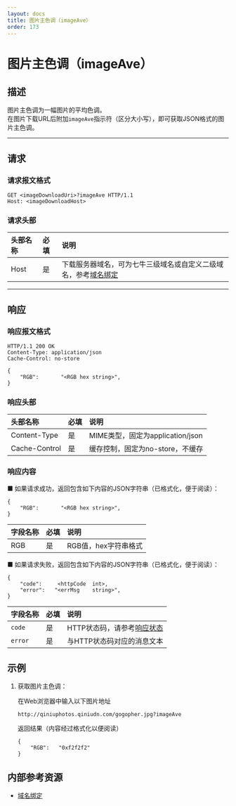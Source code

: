 ```yaml
---
layout: docs
title: 图片主色调（imageAve）
order: 173
---
```


<a id="imageAve"></a>
# 图片主色调（imageAve）

<a id="imageAve-description"></a>
## 描述

图片主色调为一幅图片的平均色调。  
在图片下载URL后附加`imageAve`指示符（区分大小写），即可获取JSON格式的图片主色调。  

---

<a id="imageAve-request"></a>
## 请求

<a id="imageAve-request-syntax"></a>
### 请求报文格式

```
GET <imageDownloadUri>?imageAve HTTP/1.1
Host: <imageDownloadHost>
```

<a id="imageAve-request-header"></a>
### 请求头部

头部名称       | 必填 | 说明
:------------- | :--- | :------------------------------------------
Host           | 是   | 下载服务器域名，可为七牛三级域名或自定义二级域名，参考[域名绑定][cnameBindingHref]

---

<a id="imageAve-response"></a>
## 响应

<a id="imageAve-response-syntax"></a>
### 响应报文格式

```
HTTP/1.1 200 OK
Content-Type: application/json
Cache-Control: no-store

{
    "RGB":       "<RGB hex string>",
}
```

<a id="imageAve-response-header"></a>
### 响应头部

头部名称       | 必填 | 说明
:------------- | :--- | :------------------------------------------
Content-Type   | 是   | MIME类型，固定为application/json
Cache-Control  | 是   | 缓存控制，固定为no-store，不缓存

<a id="imageAve-response-content"></a>
### 响应内容

■ 如果请求成功，返回包含如下内容的JSON字符串（已格式化，便于阅读）：  

```
{
    "RGB":       "<RGB hex string>",
}
```

字段名称       | 必填   | 说明
:------------- | :----- | :------------------------------
RGB         | 是     | RGB值，hex字符串格式

■ 如果请求失败，返回包含如下内容的JSON字符串（已格式化，便于阅读）：  

```
{
	"code":     <httpCode  int>, 
    "error":   "<errMsg    string>",
}
```

字段名称     | 必填 | 说明                              
:----------- | :--- | :--------------------------------------------------------------------
`code`       | 是   | HTTP状态码，请参考[响应状态](#imageAve-response-status)
`error`      | 是   | 与HTTP状态码对应的消息文本


<a id="imageAve-samples"></a>
## 示例

1. 获取图片主色调：  

	在Web浏览器中输入以下图片地址  

	```
    http://qiniuphotos.qiniudn.com/gogopher.jpg?imageAve
	```

	返回结果（内容经过格式化以便阅读）  

	```
    {
        "RGB":   "0xf2f2f2"
    }
	```

<a id="imageAve-internal-resources"></a>
## 内部参考资源

- [域名绑定][cnameBindingHref]

[sendBugReportHref]:            mailto:support@qiniu.com?subject=599错误日志     "发送错误报告"
[cnameBindingHref]:             http://kb.qiniu.com/53a48154                     "域名绑定"
